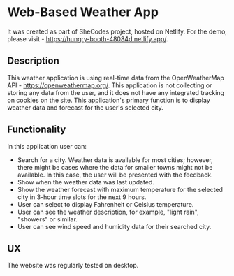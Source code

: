 # Web-Based Weather App
It was created as part of SheCodes project, hosted on Netlify. For the demo, please visit - https://hungry-booth-48084d.netlify.app/.
## Description
This weather application is using real-time data from the OpenWeatherMap API - https://openweathermap.org/. This application is not collecting or storing any data from the user, and it does not have any integrated tracking on cookies on the site. This application's primary function is to display weather data and forecast for the user's selected city.
## Functionality
In this application user can:
* Search for a city. Weather data is available for most cities; however, there might be cases where the data for smaller towns might not be available. In this case, the user will be presented with the feedback.
* Show when the weather data was last updated.
* Show the weather forecast with maximum temperature for the selected city in 3-hour time slots for the next 9 hours.
* User can select to display Fahrenheit or Celsius temperature.
* User can see the weather description, for example, "light rain", "showers" or similar.
* User can see wind speed and humidity data for their searched city.
## UX
The website was regularly tested on desktop.
